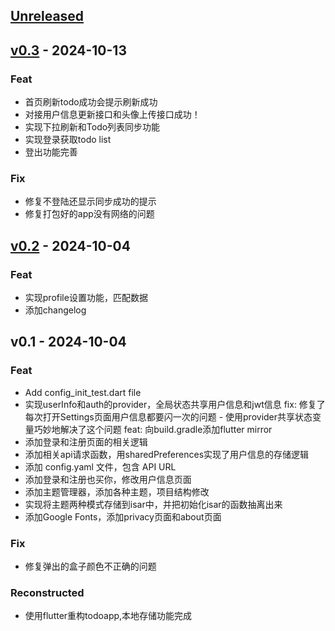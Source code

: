 <a name="unreleased"></a>
## [Unreleased]


<a name="v0.3"></a>
## [v0.3] - 2024-10-13
### Feat
- 首页刷新todo成功会提示刷新成功
- 对接用户信息更新接口和头像上传接口成功！
- 实现下拉刷新和Todo列表同步功能
- 实现登录获取todo list
- 登出功能完善

### Fix
- 修复不登陆还显示同步成功的提示
- 修复打包好的app没有网络的问题


<a name="v0.2"></a>
## [v0.2] - 2024-10-04
### Feat
- 实现profile设置功能，匹配数据
- 添加changelog


<a name="v0.1"></a>
## v0.1 - 2024-10-04
### Feat
- Add config_init_test.dart file
-  实现userInfo和auth的provider，全局状态共享用户信息和jwt信息 fix: 修复了每次打开Settings页面用户信息都要闪一次的问题 - 使用provider共享状态变量巧妙地解决了这个问题 feat: 向build.gradle添加flutter mirror
- 添加登录和注册页面的相关逻辑
- 添加相关api请求函数，用sharedPreferences实现了用户信息的存储逻辑
- 添加 config.yaml 文件，包含 API URL
- 添加登录和注册也买你，修改用户信息页面
- 添加主题管理器，添加各种主题，项目结构修改
- 实现将主题两种模式存储到isar中，并把初始化isar的函数抽离出来
- 添加Google Fonts，添加privacy页面和about页面

### Fix
- 修复弹出的盒子颜色不正确的问题

### Reconstructed
- 使用flutter重构todoapp,本地存储功能完成


[Unreleased]: https://github.com/meowrain/SimpleTodoV2/compare/v0.3...HEAD
[v0.3]: https://github.com/meowrain/SimpleTodoV2/compare/v0.2...v0.3
[v0.2]: https://github.com/meowrain/SimpleTodoV2/compare/v0.1...v0.2
